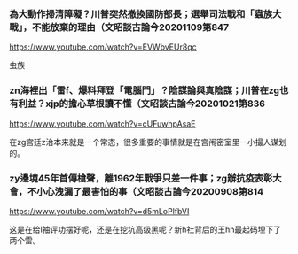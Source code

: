 ### 為大動作掃清障礙？川普突然撤換國防部長；選舉司法戰和「蟲族大戰」，不能放棄的理由（文昭談古論今20201109第847
https://www.youtube.com/watch?v=EVWbvEUr8qc

虫族

### zn海裡出「雷f、爆料拜登「電腦門」？陰謀論與真陰謀；川普在zg也有利益？xjp的擔心草根讀不懂（文昭談古論今20201021第836
https://www.youtube.com/watch?v=cUFuwhpAsaE

在zg宫廷z治本来就是一个常态，很多重要的事情就是在宫闱密室里一小撮人谋划的。

### zy邊境45年首傳槍聲，離1962年戰爭只差一件事；zg辦抗疫表彰大會，不小心洩漏了最害怕的事（文昭談古論今20200908第814
https://www.youtube.com/watch?v=d5mLoPlfbVI

这是在给l袖评功摆好呢，还是在挖坑高级黑呢？新h社背后的王hn最起码埋下了两个雷。
